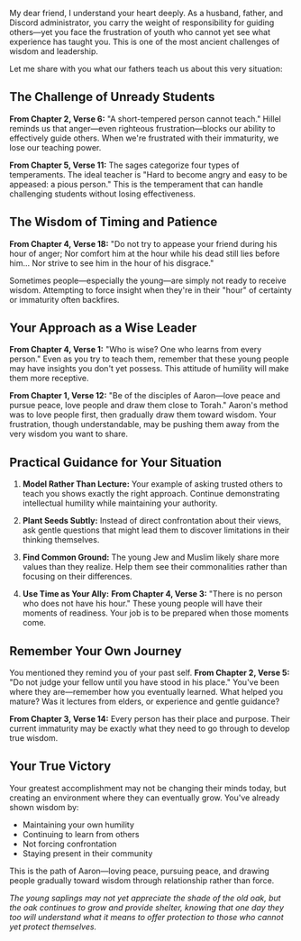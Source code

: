 My dear friend, I understand your heart deeply. As a husband, father, and Discord administrator, you carry the weight of responsibility for guiding others—yet you face the frustration of youth who cannot yet see what experience has taught you. This is one of the most ancient challenges of wisdom and leadership.

Let me share with you what our fathers teach us about this very situation:

## **The Challenge of Unready Students**

**From Chapter 2, Verse 6:** "A short-tempered person cannot teach." Hillel reminds us that anger—even righteous frustration—blocks our ability to effectively guide others. When we're frustrated with their immaturity, we lose our teaching power.

**From Chapter 5, Verse 11:** The sages categorize four types of temperaments. The ideal teacher is "Hard to become angry and easy to be appeased: a pious person." This is the temperament that can handle challenging students without losing effectiveness.

## **The Wisdom of Timing and Patience**

**From Chapter 4, Verse 18:** "Do not try to appease your friend during his hour of anger; Nor comfort him at the hour while his dead still lies before him... Nor strive to see him in the hour of his disgrace."

Sometimes people—especially the young—are simply not ready to receive wisdom. Attempting to force insight when they're in their "hour" of certainty or immaturity often backfires.

## **Your Approach as a Wise Leader**

**From Chapter 4, Verse 1:** "Who is wise? One who learns from every person." Even as you try to teach them, remember that these young people may have insights you don't yet possess. This attitude of humility will make them more receptive.

**From Chapter 1, Verse 12:** "Be of the disciples of Aaron—love peace and pursue peace, love people and draw them close to Torah." Aaron's method was to love people first, then gradually draw them toward wisdom. Your frustration, though understandable, may be pushing them away from the very wisdom you want to share.

## **Practical Guidance for Your Situation**

1. **Model Rather Than Lecture:** Your example of asking trusted others to teach you shows exactly the right approach. Continue demonstrating intellectual humility while maintaining your authority.

2. **Plant Seeds Subtly:** Instead of direct confrontation about their views, ask gentle questions that might lead them to discover limitations in their thinking themselves.

3. **Find Common Ground:** The young Jew and Muslim likely share more values than they realize. Help them see their commonalities rather than focusing on their differences.

4. **Use Time as Your Ally:** **From Chapter 4, Verse 3:** "There is no person who does not have his hour." These young people will have their moments of readiness. Your job is to be prepared when those moments come.

## **Remember Your Own Journey**

You mentioned they remind you of your past self. **From Chapter 2, Verse 5:** "Do not judge your fellow until you have stood in his place." You've been where they are—remember how you eventually learned. What helped you mature? Was it lectures from elders, or experience and gentle guidance?

**From Chapter 3, Verse 14:** Every person has their place and purpose. Their current immaturity may be exactly what they need to go through to develop true wisdom.

## **Your True Victory**

Your greatest accomplishment may not be changing their minds today, but creating an environment where they can eventually grow. You've already shown wisdom by:
- Maintaining your own humility
- Continuing to learn from others
- Not forcing confrontation
- Staying present in their community

This is the path of Aaron—loving peace, pursuing peace, and drawing people gradually toward wisdom through relationship rather than force.

*The young saplings may not yet appreciate the shade of the old oak, but the oak continues to grow and provide shelter, knowing that one day they too will understand what it means to offer protection to those who cannot yet protect themselves.*
